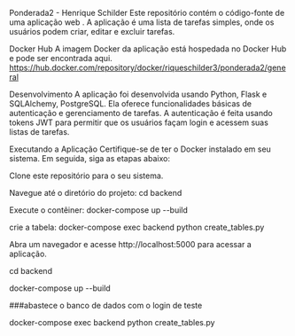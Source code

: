 Ponderada2 - Henrique Schilder
Este repositório contém o código-fonte de uma aplicação web . A aplicação é uma lista de tarefas simples, onde os usuários podem criar, editar e excluir tarefas.

Docker Hub
A imagem Docker da aplicação está hospedada no Docker Hub e pode ser encontrada aqui. https://hub.docker.com/repository/docker/riqueschilder3/ponderada2/general

Desenvolvimento
A aplicação foi desenvolvida usando Python, Flask e SQLAlchemy, PostgreSQL. Ela oferece funcionalidades básicas de autenticação e gerenciamento de tarefas. A autenticação é feita usando tokens JWT para permitir que os usuários façam login e acessem suas listas de tarefas. 

Executando a Aplicação
Certifique-se de ter o Docker instalado em seu sistema. Em seguida, siga as etapas abaixo:

Clone este repositório para o seu sistema.

Navegue até o diretório do projeto: 
cd backend 

Execute o contêiner:
docker-compose up --build

crie a tabela:
docker-compose exec backend python create_tables.py

Abra um navegador e acesse http://localhost:5000 para acessar a aplicação.



















cd backend 

docker-compose up --build

###abastece o banco de dados com o login de teste

docker-compose exec backend python create_tables.py
